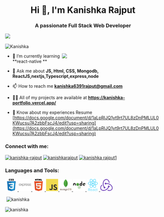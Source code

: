 
<h1 align="center">Hi 👋, I'm Kanishka Rajput </h1>
<h3 align="center">A passionate Full Stack Web Developer</h3>
<a align="center" href="https://github.com/shikha-max/readme-typing-svg"><img src="https://readme-typing-svg.herokuapp.com?lines=I'm++Full+Stack+Developer;%20Enthusiastic%20and%20Motivated;I%20Always%20enjoy%20learning%20new%20things&center=true&width=800&height=60"></a>

<p align="left"> <img src="https://komarev.com/ghpvc/?username=rash6&label=Profile%20views&color=0e75b6&style=flat" alt="Kanishka" /> </p>

<img align="right" src="https://camo.githubusercontent.com/fae4b674aa5c53e9e47f1e52309676275b456869cbc75367e4118b0c9d8d3ae4/68747470733a2f2f6166702e6f72672e706b2f77702d636f6e74656e742f75706c6f6164732f323032312f30382f616d617a6f6e2d76612e676966" width="320px">

- 🌱 I’m currently learning **react-native **

- 💬 Ask me about **JS, Html, CSS, Mongodb, ReactJS,nextjs,Typescript,express,node**

- 📫 How to reach me **kanishka6391rajput@gmail.com**

- 👨‍💻 All of my projects are available at **https://kanishka-portfolio.vercel.app/**

- 📄 Know about my experiences Resume [https://docs.google.com/document/d/1aLpRlJQ1yt9rt7UL8zDnPMLUL0KWucsu7A2zbbFscJ4/edit?usp=sharing](https://docs.google.com/document/d/1aLpRlJQ1yt9rt7UL8zDnPMLUL0KWucsu7A2zbbFscJ4/edit?usp=sharing)

<h3 align="left">Connect with me:</h3>
<p align="left">
<a href="https://linkedin.com/in/kanishka-rajput" target="blank"><img align="center" src="https://raw.githubusercontent.com/rahuldkjain/github-profile-readme-generator/master/src/images/icons/Social/linked-in-alt.svg" alt="kanishka-rajput" height="30" width="40" /></a>
<a href="https://www.hackerrank.com/KanishkaRajputdj" target="blank" rel="noreferrer"><img align="center" src="https://raw.githubusercontent.com/rahuldkjain/github-profile-readme-generator/master/src/images/icons/Social/hackerrank.svg" alt="kanishkarajput" height="30" width="40" /></a>
  <a href="https://leetcode.com/KanishkaRajputdj/" target="blank" rel="noreferrer"><img align="center" src="https://raw.githubusercontent.com/rahuldkjain/github-profile-readme-generator/master/src/images/icons/Social/leet-code.svg" alt="kanishka rajput1" height="30" width="40" /></a>
</p>

<h3 align="left">Languages and Tools:</h3>
<p align="left"> <a href="https://www.w3schools.com/css/" target="_blank" rel="noreferrer"> <img src="https://raw.githubusercontent.com/devicons/devicon/master/icons/css3/css3-original-wordmark.svg" alt="css3" width="40" height="40"/> </a> <a href="https://expressjs.com" target="_blank" rel="noreferrer"> <img src="https://raw.githubusercontent.com/devicons/devicon/master/icons/express/express-original-wordmark.svg" alt="express" width="40" height="40"/> </a> <a href="https://www.w3.org/html/" target="_blank" rel="noreferrer"> <img src="https://raw.githubusercontent.com/devicons/devicon/master/icons/html5/html5-original-wordmark.svg" alt="html5" width="40" height="40"/> </a> <a href="https://developer.mozilla.org/en-US/docs/Web/JavaScript" target="_blank" rel="noreferrer"> <img src="https://raw.githubusercontent.com/devicons/devicon/master/icons/javascript/javascript-original.svg" alt="javascript" width="40" height="40"/> </a> <a href="https://www.mongodb.com/" target="_blank" rel="noreferrer"> <img src="https://raw.githubusercontent.com/devicons/devicon/master/icons/mongodb/mongodb-original-wordmark.svg" alt="mongodb" width="40" height="40"/> </a> <a href="https://nodejs.org" target="_blank" rel="noreferrer"> <img src="https://raw.githubusercontent.com/devicons/devicon/master/icons/nodejs/nodejs-original-wordmark.svg" alt="nodejs" width="40" height="40"/> </a> <a href="https://reactjs.org/" target="_blank" rel="noreferrer"> <img src="https://raw.githubusercontent.com/devicons/devicon/master/icons/react/react-original-wordmark.svg" alt="react" width="40" height="40"/> </a> <a href="https://redux.js.org" target="_blank" rel="noreferrer"> <img src="https://raw.githubusercontent.com/devicons/devicon/master/icons/redux/redux-original.svg" alt="redux" width="40" height="40"/> </a> </p>

<p><img align="left" src="https://github-readme-stats.vercel.app/api/top-langs?username=KanishkaRajputd&show_icons=true&locale=en&layout=compact" alt="" /></p>

<p>&nbsp;<img align="center" src="https://github-readme-stats.vercel.app/api?username=KanishkaRajputd&show_icons=true&locale=en" alt="kanishka" /></p>

<p><img align="center" src="https://github-readme-streak-stats.herokuapp.com/?user=KanishkaRajputd&" alt="kanishka" /></p>
